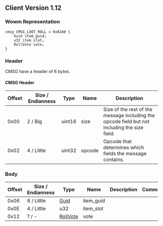 ## Client Version 1.12

### Wowm Representation
```rust,ignore
cmsg CMSG_LOOT_ROLL = 0x02A0 {
    Guid item_guid;
    u32 item_slot;
    RollVote vote;
}
```
### Header
CMSG have a header of 6 bytes.

#### CMSG Header
| Offset | Size / Endianness | Type   | Name   | Description |
| ------ | ----------------- | ------ | ------ | ----------- |
| 0x00   | 2 / Big           | uint16 | size   | Size of the rest of the message including the opcode field but not including the size field.|
| 0x02   | 4 / Little        | uint32 | opcode | Opcode that determines which fields the message contains.|

### Body

| Offset | Size / Endianness | Type | Name | Description | Comment |
| ------ | ----------------- | ---- | ---- | ----------- | ------- |
| 0x06 | 8 / Little | [Guid](../spec/packed-guid.md) | item_guid |  |  |
| 0x0E | 4 / Little | u32 | item_slot |  |  |
| 0x12 | ? / - | [RollVote](rollvote.md) | vote |  |  |

